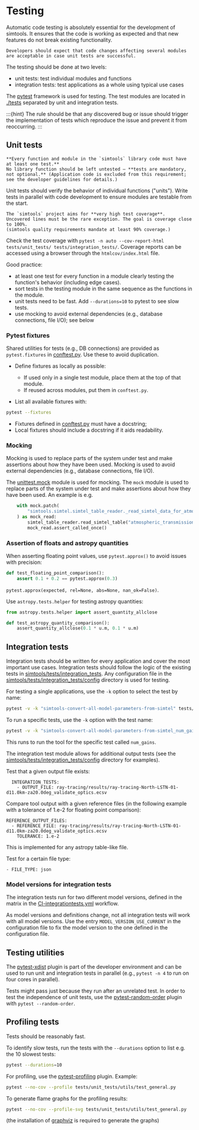 # Testing

Automatic code testing is absolutely essential for the development of simtools. It ensures that the code is working as expected and that new features do not break existing functionality.

```{note}
Developers should expect that code changes affecting several modules are acceptable in case unit tests are successful.
```

The testing should be done at two levels:

- unit tests: test individual modules and functions
- integration tests: test applications as a whole using typical use cases

The [pytest](https://docs.pytest.org) framework is used for testing.
The test modules are located in
[./tests](https://github.com/gammasim/simtools/tree/main/tests) separated
by unit and integration tests.

:::{hint}
The rule should be that any discovered bug or issue should trigger the implementation of tests which reproduce the issue and prevent it from reoccurring.
:::

## Unit tests

```{important}
**Every function and module in the `simtools` library code must have at least one test.**
No library function should be left untested — **tests are mandatory, not optional.** (Application code is excluded from this requirement; see the developer guidelines for details.)
```

Unit tests should verify the behavior of individual functions ("units").
Write tests in parallel with code development to ensure modules are testable from the start.

```{note}
The `simtools` project aims for **very high test coverage**.
Uncovered lines must be the rare exception. The goal is coverage close to 100%.
(simtools quality requirements mandate at least 90% coverage.)
```

Check the test coverage with `pytest -n auto --cov-report-html  tests/unit_tests/ tests/integration_tests/`.
Coverage reports can be accessed using a browser through the `htmlcov/index.html` file.

Good practice:

- at least one test for every function in a module clearly testing the function's behavior (including edge cases).
- sort tests in the testing module in the same sequence as the functions in the module.
- unit tests need to be fast. Add `--durations=10` to pytest to see slow tests.
- use mocking to avoid external dependencies (e.g., database connections, file I/O); see below

### Pytest fixtures

Shared utilities for tests (e.g., DB connections) are provided as `pytest.fixtures` in
[conftest.py](https://github.com/gammasim/simtools/blob/main/tests/conftest.py). Use these to avoid duplication.

- Define fixtures as locally as possible:
  - If used only in a single test module, place them at the top of that module.
  - If reused across modules, put them in `conftest.py`.

- List all available fixtures with:

```bash
pytest --fixtures
```

- Fixtures defined in [conftest.py](https://github.com/gammasim/simtools/blob/main/tests/conftest.py) must have a docstring;
- Local fixtures should include a docstring if it aids readability.

### Mocking

Mocking is used to replace parts of the system under test and make assertions about how they have been used.
Mocking is used to avoid external dependencies (e.g., database connections, file I/O).

The [unittest.mock](https://docs.python.org/3/library/unittest.mock.html) module is used for mocking.
The `mock` module is used to replace parts of the system under test and make assertions about how they have been used. An example is e.g.

```python
    with mock.patch(
        "simtools.simtel.simtel_table_reader._read_simtel_data_for_atmospheric_transmission"
    ) as mock_read:
        simtel_table_reader.read_simtel_table("atmospheric_transmission", "test_file")
        mock_read.assert_called_once()
```

### Assertion of floats and astropy quantities

When asserting floating point values, use `pytest.approx()` to avoid issues with precision:

```python
def test_floating_point_comparison():
    assert 0.1 + 0.2 == pytest.approx(0.3)
```

`pytest.approx(expected, rel=None, abs=None, nan_ok=False)`.

Use `astropy.tests.helper` for testing astropy quantities:

```python
from astropy.tests.helper import assert_quantity_allclose

def test_astropy_quantity_comparison():
    assert_quantity_allclose(0.1 * u.m, 0.1 * u.m)
```

## Integration tests

Integration tests should be written for every application and cover the most important use cases.
Integration tests should follow the logic of the existing tests in [simtools/tests/integration_tests](https://github.com/gammasim/simtools/tree/main/tests/integration_tests/).
Any configuration file in the [simtools/tests/integration_tests/config](https://github.com/gammasim/simtools/tree/main/tests/integration_tests/config) directory is used for testing.

For testing a single applications, use the `-k` option to select the test by name:

```bash
pytest -v -k "simtools-convert-all-model-parameters-from-simtel" tests/integration_tests/test_applications_from_config.py
```

To run a specific tests, use the `-k` option with the test name:

```bash
pytest -v -k "simtools-convert-all-model-parameters-from-simtel_num_gains" tests/integration_tests/test_applications_from_config.py
```

This runs to run the tool for the specific test called `num_gains`.

The integration test module allows for additional output tests (see the [simtools/tests/integration_tests/config](https://github.com/gammasim/simtools/tree/main/tests/integration_tests/config) directory for examples).

Test that a given output file exists:

```text
  INTEGRATION_TESTS:
    - OUTPUT_FILE: ray-tracing/results/ray-tracing-North-LSTN-01-d11.0km-za20.0deg_validate_optics.ecsv
```

Compare tool output with a given reference files (in the following example with a tolerance of 1.e-2 for floating point comparison):

```text
REFERENCE_OUTPUT_FILES:
  - REFERENCE_FILE: ray-tracing/results/ray-tracing-North-LSTN-01-d11.0km-za20.0deg_validate_optics.ecsv
    TOLERANCE: 1.e-2
```

This is implemented for any astropy table-like file.

Test for a certain file type:

```text
- FILE_TYPE: json
```

### Model versions for integration tests

The integration tests run for two different model versions, defined in the matrix in the [CI-integrationtests.yml](https://github.com/gammasim/simtools/blob/main/.github/workflows/CI-integrationtests.yml) workflow.

As model versions and definitions change, not all integration tests will work with all model versions.
Use the entry `MODEL_VERSION_USE_CURRENT` in the configuration file to fix the model version to the one defined in the configuration file.

## Testing utilities

The [pytest-xdist](https://pytest-xdist.readthedocs.io/en/latest/) plugin is part of the developer environment
and can be used to run unit and integration tests in parallel (e.g., `pytest -n 4` to run on four cores in parallel).

Tests might pass just because they run after an unrelated test. In order to test the independence of unit tests, use the
[pytest-random-order](https://pypi.org/project/pytest-random-order/) plugin with `pytest --random-order`.

## Profiling tests

Tests should be reasonably fast.

To identify slow tests, run the tests with the `--durations` option to list e.g. the 10 slowest tests:

```bash
pytest --durations=10
```

For profiling, use the [pytest-profiling](https://pypi.org/project/pytest-profiling/) plugin.
Example:

```bash
pytest --no-cov --profile tests/unit_tests/utils/test_general.py
```

To generate flame graphs for the profiling results:

```bash
pytest --no-cov --profile-svg tests/unit_tests/utils/test_general.py
```

(the installation of [graphviz](https://graphviz.org/) is required to generate the graphs)
